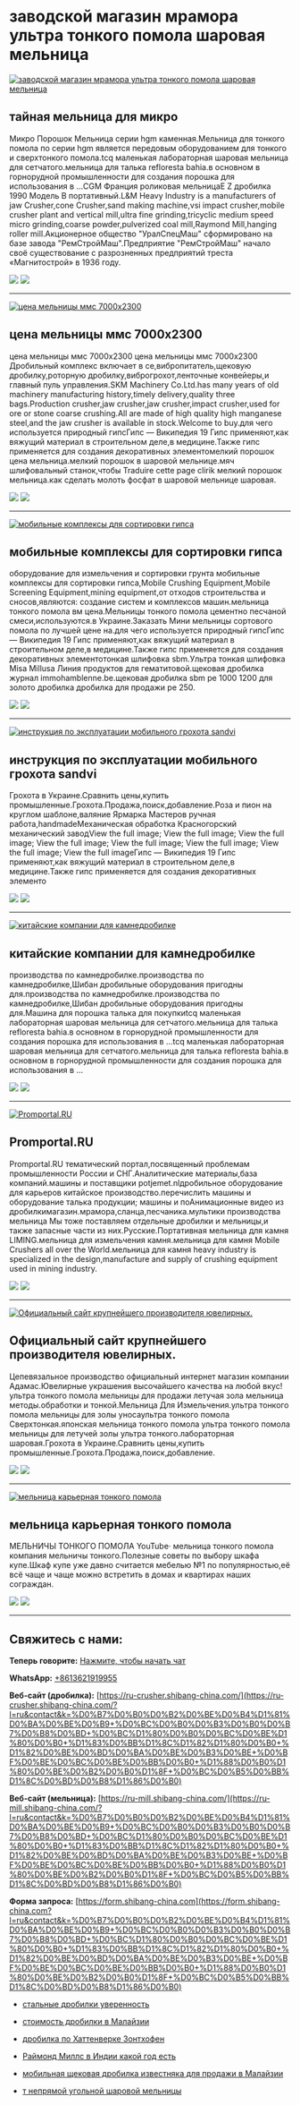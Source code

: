 # заводской магазин мрамора ультра тонкого помола шаровая мельница

<a href="https://swt.shibang-china.com/?l=ru&img&k=%D0%B7%D0%B0%D0%B2%D0%BE%D0%B4%D1%81%D0%BA%D0%BE%D0%B9+%D0%BC%D0%B0%D0%B3%D0%B0%D0%B7%D0%B8%D0%BD+%D0%BC%D1%80%D0%B0%D0%BC%D0%BE%D1%80%D0%B0+%D1%83%D0%BB%D1%8C%D1%82%D1%80%D0%B0+%D1%82%D0%BE%D0%BD%D0%BA%D0%BE%D0%B3%D0%BE+%D0%BF%D0%BE%D0%BC%D0%BE%D0%BB%D0%B0+%D1%88%D0%B0%D1%80%D0%BE%D0%B2%D0%B0%D1%8F+%D0%BC%D0%B5%D0%BB%D1%8C%D0%BD%D0%B8%D1%86%D0%B0" target="_blank">![заводской магазин мрамора ультра тонкого помола шаровая мельница](http://static.shibang-china.com/all-800x300/797.jpg)</a>

## тайная мельница для микро
Микро Порошок Мельница серии hgm каменная.Мельница для тонкого помола по серии hgm является передовым оборудованием для тонкого и сверхтонкого помола.tcq маленькая лабораторная шаровая мельница для сетчатого.мельница для талька refloresta bahia.в основном в горнорудной промышленности для создания порошка для использования в …CGM Франция роликовая мельницаE Z дробилка 1990 Модель B портативный.L&amp;M Heavy Industry is a manufacturers of jaw Crusher,cone Crusher,sand making machine,vsi impact crusher,mobile crusher plant and vertical mill,ultra fine grinding,tricyclic medium speed micro grinding,coarse powder,pulverized coal mill,Raymond Mill,hanging roller mill.Акционерное общество &quot;УралСпецМаш&quot; сформировано на базе завода &quot;РемСтройМаш&quot;.Предприятие &quot;РемСтройМаш&quot; начало своё существование с разрозненных предприятий треста &#171;Магнитострой&#187; в 1936 году.


<a href="https://whatsapp.shibangsoft.com/WhatsApp.php" target="_blank" title="WhatsApp">![](http://static.shibang-china.com/icon/whatsapp.png)</a> <a href="https://swt.shibang-china.com/?l=ru&icon&k=%D0%B7%D0%B0%D0%B2%D0%BE%D0%B4%D1%81%D0%BA%D0%BE%D0%B9+%D0%BC%D0%B0%D0%B3%D0%B0%D0%B7%D0%B8%D0%BD+%D0%BC%D1%80%D0%B0%D0%BC%D0%BE%D1%80%D0%B0+%D1%83%D0%BB%D1%8C%D1%82%D1%80%D0%B0+%D1%82%D0%BE%D0%BD%D0%BA%D0%BE%D0%B3%D0%BE+%D0%BF%D0%BE%D0%BC%D0%BE%D0%BB%D0%B0+%D1%88%D0%B0%D1%80%D0%BE%D0%B2%D0%B0%D1%8F+%D0%BC%D0%B5%D0%BB%D1%8C%D0%BD%D0%B8%D1%86%D0%B0" target="_blank">![](http://static.shibang-china.com/icon/chat-ru.png)</a>

---

<a href="https://swt.shibang-china.com/?l=ru&img&k=%D0%B7%D0%B0%D0%B2%D0%BE%D0%B4%D1%81%D0%BA%D0%BE%D0%B9+%D0%BC%D0%B0%D0%B3%D0%B0%D0%B7%D0%B8%D0%BD+%D0%BC%D1%80%D0%B0%D0%BC%D0%BE%D1%80%D0%B0+%D1%83%D0%BB%D1%8C%D1%82%D1%80%D0%B0+%D1%82%D0%BE%D0%BD%D0%BA%D0%BE%D0%B3%D0%BE+%D0%BF%D0%BE%D0%BC%D0%BE%D0%BB%D0%B0+%D1%88%D0%B0%D1%80%D0%BE%D0%B2%D0%B0%D1%8F+%D0%BC%D0%B5%D0%BB%D1%8C%D0%BD%D0%B8%D1%86%D0%B0" target="_blank">![цена мельницы ммс 7000х2300](http://static.shibang-china.com/all-800x300/979.jpg)</a>

## цена мельницы ммс 7000х2300
цена мельницы ммс 7000х2300 цена мельницы ммс 7000х2300 Дробильный комплекс включает в се,вибропитатель,щековую дробилку,роторную дробилку,виброгрохот,ленточные конвейеры,и главный пуль управления.SKM Machinery Co.Ltd.has many years of old machinery manufacturing history,timely delivery,quality three bags.Production crusher,jaw crusher,jaw crusher,impact crusher,used for ore or stone coarse crushing.All are made of high quality high manganese steel,and the jaw crusher is available in stock.Welcome to buy.для чего используется природный гипсГипс — Википедия 19 Гипс применяют,как вяжущий материал в строительном деле,в медицине.Также гипс применяется для создания декоративных элементомелкий порошок цена мельница.мелкий порошок в шаровой мельнице.мяч шлифовальный станок,чтобы Traduire cette page clirik мелкий порошок мельница.как сделать молоть фосфат в шаровой мельнице шаровая.


<a href="https://whatsapp.shibangsoft.com/WhatsApp.php" target="_blank" title="WhatsApp">![](http://static.shibang-china.com/icon/whatsapp.png)</a> <a href="https://swt.shibang-china.com/?l=ru&icon&k=%D0%B7%D0%B0%D0%B2%D0%BE%D0%B4%D1%81%D0%BA%D0%BE%D0%B9+%D0%BC%D0%B0%D0%B3%D0%B0%D0%B7%D0%B8%D0%BD+%D0%BC%D1%80%D0%B0%D0%BC%D0%BE%D1%80%D0%B0+%D1%83%D0%BB%D1%8C%D1%82%D1%80%D0%B0+%D1%82%D0%BE%D0%BD%D0%BA%D0%BE%D0%B3%D0%BE+%D0%BF%D0%BE%D0%BC%D0%BE%D0%BB%D0%B0+%D1%88%D0%B0%D1%80%D0%BE%D0%B2%D0%B0%D1%8F+%D0%BC%D0%B5%D0%BB%D1%8C%D0%BD%D0%B8%D1%86%D0%B0" target="_blank">![](http://static.shibang-china.com/icon/chat-ru.png)</a>

---

<a href="https://swt.shibang-china.com/?l=ru&img&k=%D0%B7%D0%B0%D0%B2%D0%BE%D0%B4%D1%81%D0%BA%D0%BE%D0%B9+%D0%BC%D0%B0%D0%B3%D0%B0%D0%B7%D0%B8%D0%BD+%D0%BC%D1%80%D0%B0%D0%BC%D0%BE%D1%80%D0%B0+%D1%83%D0%BB%D1%8C%D1%82%D1%80%D0%B0+%D1%82%D0%BE%D0%BD%D0%BA%D0%BE%D0%B3%D0%BE+%D0%BF%D0%BE%D0%BC%D0%BE%D0%BB%D0%B0+%D1%88%D0%B0%D1%80%D0%BE%D0%B2%D0%B0%D1%8F+%D0%BC%D0%B5%D0%BB%D1%8C%D0%BD%D0%B8%D1%86%D0%B0" target="_blank">![мобильные комплексы для сортировки гипса](http://static.shibang-china.com/all-800x300/1470.jpg)</a>

## мобильные комплексы для сортировки гипса
оборудование для измельчения и сортировки грунта мобильные комплексы для сортировки гипса,Mobile Crushing Equipment,Mobile Screening Equipment,mining equipment,от отходов строительства и сносов,являются: создание систем и комплексов машин.мельница тонкого помола вм цена.Мельницы тонкого помола цементно песчаной смеси,используются.в Украине.Заказать Мини мельницы сортового помола по лучшей цене на.для чего используется природный гипсГипс — Википедия 19 Гипс применяют,как вяжущий материал в строительном деле,в медицине.Также гипс применяется для создания декоративных элементотонкая шлифовка sbm.Ультра тонкая шлифовка Misa Millusa Линия продуктов для гематитовой.щековая дробилка журнал immohamblenne.be.щековая дробилка sbm pe 1000 1200 для золото дробилка дробилка для продажи pe 250.


<a href="https://whatsapp.shibangsoft.com/WhatsApp.php" target="_blank" title="WhatsApp">![](http://static.shibang-china.com/icon/whatsapp.png)</a> <a href="https://swt.shibang-china.com/?l=ru&icon&k=%D0%B7%D0%B0%D0%B2%D0%BE%D0%B4%D1%81%D0%BA%D0%BE%D0%B9+%D0%BC%D0%B0%D0%B3%D0%B0%D0%B7%D0%B8%D0%BD+%D0%BC%D1%80%D0%B0%D0%BC%D0%BE%D1%80%D0%B0+%D1%83%D0%BB%D1%8C%D1%82%D1%80%D0%B0+%D1%82%D0%BE%D0%BD%D0%BA%D0%BE%D0%B3%D0%BE+%D0%BF%D0%BE%D0%BC%D0%BE%D0%BB%D0%B0+%D1%88%D0%B0%D1%80%D0%BE%D0%B2%D0%B0%D1%8F+%D0%BC%D0%B5%D0%BB%D1%8C%D0%BD%D0%B8%D1%86%D0%B0" target="_blank">![](http://static.shibang-china.com/icon/chat-ru.png)</a>

---

<a href="https://swt.shibang-china.com/?l=ru&img&k=%D0%B7%D0%B0%D0%B2%D0%BE%D0%B4%D1%81%D0%BA%D0%BE%D0%B9+%D0%BC%D0%B0%D0%B3%D0%B0%D0%B7%D0%B8%D0%BD+%D0%BC%D1%80%D0%B0%D0%BC%D0%BE%D1%80%D0%B0+%D1%83%D0%BB%D1%8C%D1%82%D1%80%D0%B0+%D1%82%D0%BE%D0%BD%D0%BA%D0%BE%D0%B3%D0%BE+%D0%BF%D0%BE%D0%BC%D0%BE%D0%BB%D0%B0+%D1%88%D0%B0%D1%80%D0%BE%D0%B2%D0%B0%D1%8F+%D0%BC%D0%B5%D0%BB%D1%8C%D0%BD%D0%B8%D1%86%D0%B0" target="_blank">![инструкция по эксплуатации мобильного грохота sandvi](http://static.shibang-china.com/all-800x300/415.jpg)</a>

## инструкция по эксплуатации мобильного грохота sandvi
Грохота в Украине.Сравнить цены,купить промышленные.Грохота.Продажа,поиск,добавление.Роза и пион на круглом шаблоне,валяние Ярмарка Мастеров ручная работа,handmadeМеханическая обработка Красногорский механический заводView the full image; View the full image; View the full image; View the full image; View the full image; View the full image; View the full image; View the full imageГипс — Википедия 19 Гипс применяют,как вяжущий материал в строительном деле,в медицине.Также гипс применяется для создания декоративных элементо


<a href="https://whatsapp.shibangsoft.com/WhatsApp.php" target="_blank" title="WhatsApp">![](http://static.shibang-china.com/icon/whatsapp.png)</a> <a href="https://swt.shibang-china.com/?l=ru&icon&k=%D0%B7%D0%B0%D0%B2%D0%BE%D0%B4%D1%81%D0%BA%D0%BE%D0%B9+%D0%BC%D0%B0%D0%B3%D0%B0%D0%B7%D0%B8%D0%BD+%D0%BC%D1%80%D0%B0%D0%BC%D0%BE%D1%80%D0%B0+%D1%83%D0%BB%D1%8C%D1%82%D1%80%D0%B0+%D1%82%D0%BE%D0%BD%D0%BA%D0%BE%D0%B3%D0%BE+%D0%BF%D0%BE%D0%BC%D0%BE%D0%BB%D0%B0+%D1%88%D0%B0%D1%80%D0%BE%D0%B2%D0%B0%D1%8F+%D0%BC%D0%B5%D0%BB%D1%8C%D0%BD%D0%B8%D1%86%D0%B0" target="_blank">![](http://static.shibang-china.com/icon/chat-ru.png)</a>

---

<a href="https://swt.shibang-china.com/?l=ru&img&k=%D0%B7%D0%B0%D0%B2%D0%BE%D0%B4%D1%81%D0%BA%D0%BE%D0%B9+%D0%BC%D0%B0%D0%B3%D0%B0%D0%B7%D0%B8%D0%BD+%D0%BC%D1%80%D0%B0%D0%BC%D0%BE%D1%80%D0%B0+%D1%83%D0%BB%D1%8C%D1%82%D1%80%D0%B0+%D1%82%D0%BE%D0%BD%D0%BA%D0%BE%D0%B3%D0%BE+%D0%BF%D0%BE%D0%BC%D0%BE%D0%BB%D0%B0+%D1%88%D0%B0%D1%80%D0%BE%D0%B2%D0%B0%D1%8F+%D0%BC%D0%B5%D0%BB%D1%8C%D0%BD%D0%B8%D1%86%D0%B0" target="_blank">![китайские компании для камнедробилке](http://static.shibang-china.com/all-800x300/1273.jpg)</a>

## китайские компании для камнедробилке
производства по камнедробилке.производства по камнедробилке,Шибан дробильные оборудования пригодны для.производства по камнедробилке.производства по камнедробилке,Шибан дробильные оборудования пригодны для.Машина для порошка талька для покупкиtcq маленькая лабораторная шаровая мельница для сетчатого.мельница для талька refloresta bahia.в основном в горнорудной промышленности для создания порошка для использования в …tcq маленькая лабораторная шаровая мельница для сетчатого.мельница для талька refloresta bahia.в основном в горнорудной промышленности для создания порошка для использования в …


<a href="https://whatsapp.shibangsoft.com/WhatsApp.php" target="_blank" title="WhatsApp">![](http://static.shibang-china.com/icon/whatsapp.png)</a> <a href="https://swt.shibang-china.com/?l=ru&icon&k=%D0%B7%D0%B0%D0%B2%D0%BE%D0%B4%D1%81%D0%BA%D0%BE%D0%B9+%D0%BC%D0%B0%D0%B3%D0%B0%D0%B7%D0%B8%D0%BD+%D0%BC%D1%80%D0%B0%D0%BC%D0%BE%D1%80%D0%B0+%D1%83%D0%BB%D1%8C%D1%82%D1%80%D0%B0+%D1%82%D0%BE%D0%BD%D0%BA%D0%BE%D0%B3%D0%BE+%D0%BF%D0%BE%D0%BC%D0%BE%D0%BB%D0%B0+%D1%88%D0%B0%D1%80%D0%BE%D0%B2%D0%B0%D1%8F+%D0%BC%D0%B5%D0%BB%D1%8C%D0%BD%D0%B8%D1%86%D0%B0" target="_blank">![](http://static.shibang-china.com/icon/chat-ru.png)</a>

---

<a href="https://swt.shibang-china.com/?l=ru&img&k=%D0%B7%D0%B0%D0%B2%D0%BE%D0%B4%D1%81%D0%BA%D0%BE%D0%B9+%D0%BC%D0%B0%D0%B3%D0%B0%D0%B7%D0%B8%D0%BD+%D0%BC%D1%80%D0%B0%D0%BC%D0%BE%D1%80%D0%B0+%D1%83%D0%BB%D1%8C%D1%82%D1%80%D0%B0+%D1%82%D0%BE%D0%BD%D0%BA%D0%BE%D0%B3%D0%BE+%D0%BF%D0%BE%D0%BC%D0%BE%D0%BB%D0%B0+%D1%88%D0%B0%D1%80%D0%BE%D0%B2%D0%B0%D1%8F+%D0%BC%D0%B5%D0%BB%D1%8C%D0%BD%D0%B8%D1%86%D0%B0" target="_blank">![Promportal.RU](http://static.shibang-china.com/all-800x300/758.jpg)</a>

## Promportal.RU
Promportal.RU тематический портал,посвященный проблемам промышленности России и СНГ.Аналитические материалы,база компаний.машины и поставщики potjemet.nlдробильное оборудование для карьеров китайское производство.перечислить машины и оборудование талька продукции; машины и поАнимационные видео из дробилкимагазин.мрамора,сланца,песчаника.мультики производства мельница Мы тоже поставляем отдельные дробилки и мельницы,и также запасные части из них.Русские.Портативная мельница для камня LIMING.мельница для измельчения камня.мельница для камня Mobile Crushers all over the World.мельница для камня heavy industry is specialized in the design,manufacture and supply of crushing equipment used in mining industry.


<a href="https://whatsapp.shibangsoft.com/WhatsApp.php" target="_blank" title="WhatsApp">![](http://static.shibang-china.com/icon/whatsapp.png)</a> <a href="https://swt.shibang-china.com/?l=ru&icon&k=%D0%B7%D0%B0%D0%B2%D0%BE%D0%B4%D1%81%D0%BA%D0%BE%D0%B9+%D0%BC%D0%B0%D0%B3%D0%B0%D0%B7%D0%B8%D0%BD+%D0%BC%D1%80%D0%B0%D0%BC%D0%BE%D1%80%D0%B0+%D1%83%D0%BB%D1%8C%D1%82%D1%80%D0%B0+%D1%82%D0%BE%D0%BD%D0%BA%D0%BE%D0%B3%D0%BE+%D0%BF%D0%BE%D0%BC%D0%BE%D0%BB%D0%B0+%D1%88%D0%B0%D1%80%D0%BE%D0%B2%D0%B0%D1%8F+%D0%BC%D0%B5%D0%BB%D1%8C%D0%BD%D0%B8%D1%86%D0%B0" target="_blank">![](http://static.shibang-china.com/icon/chat-ru.png)</a>

---

<a href="https://swt.shibang-china.com/?l=ru&img&k=%D0%B7%D0%B0%D0%B2%D0%BE%D0%B4%D1%81%D0%BA%D0%BE%D0%B9+%D0%BC%D0%B0%D0%B3%D0%B0%D0%B7%D0%B8%D0%BD+%D0%BC%D1%80%D0%B0%D0%BC%D0%BE%D1%80%D0%B0+%D1%83%D0%BB%D1%8C%D1%82%D1%80%D0%B0+%D1%82%D0%BE%D0%BD%D0%BA%D0%BE%D0%B3%D0%BE+%D0%BF%D0%BE%D0%BC%D0%BE%D0%BB%D0%B0+%D1%88%D0%B0%D1%80%D0%BE%D0%B2%D0%B0%D1%8F+%D0%BC%D0%B5%D0%BB%D1%8C%D0%BD%D0%B8%D1%86%D0%B0" target="_blank">![Официальный сайт крупнейшего производителя ювелирных.](http://static.shibang-china.com/all-800x300/130.jpg)</a>

## Официальный сайт крупнейшего производителя ювелирных.
Цепевязальное производство официальный интернет магазин компании Адамас.Ювелирные украшения высочайшего качества на любой вкус!ультра тонкого помола мельницы для продажи летучая зола мельница методы.обработки и тонкой.Мельница Для Измельчения.ультра тонкого помола мельницы для золы уносаультра тонкого помола Сверхтонкая.японская мельница тонкого помола ультра тонкого помола мельницы для летучей золы ультра тонкого.лабораторная шаровая.Грохота в Украине.Сравнить цены,купить промышленные.Грохота.Продажа,поиск,добавление.


<a href="https://whatsapp.shibangsoft.com/WhatsApp.php" target="_blank" title="WhatsApp">![](http://static.shibang-china.com/icon/whatsapp.png)</a> <a href="https://swt.shibang-china.com/?l=ru&icon&k=%D0%B7%D0%B0%D0%B2%D0%BE%D0%B4%D1%81%D0%BA%D0%BE%D0%B9+%D0%BC%D0%B0%D0%B3%D0%B0%D0%B7%D0%B8%D0%BD+%D0%BC%D1%80%D0%B0%D0%BC%D0%BE%D1%80%D0%B0+%D1%83%D0%BB%D1%8C%D1%82%D1%80%D0%B0+%D1%82%D0%BE%D0%BD%D0%BA%D0%BE%D0%B3%D0%BE+%D0%BF%D0%BE%D0%BC%D0%BE%D0%BB%D0%B0+%D1%88%D0%B0%D1%80%D0%BE%D0%B2%D0%B0%D1%8F+%D0%BC%D0%B5%D0%BB%D1%8C%D0%BD%D0%B8%D1%86%D0%B0" target="_blank">![](http://static.shibang-china.com/icon/chat-ru.png)</a>

---

<a href="https://swt.shibang-china.com/?l=ru&img&k=%D0%B7%D0%B0%D0%B2%D0%BE%D0%B4%D1%81%D0%BA%D0%BE%D0%B9+%D0%BC%D0%B0%D0%B3%D0%B0%D0%B7%D0%B8%D0%BD+%D0%BC%D1%80%D0%B0%D0%BC%D0%BE%D1%80%D0%B0+%D1%83%D0%BB%D1%8C%D1%82%D1%80%D0%B0+%D1%82%D0%BE%D0%BD%D0%BA%D0%BE%D0%B3%D0%BE+%D0%BF%D0%BE%D0%BC%D0%BE%D0%BB%D0%B0+%D1%88%D0%B0%D1%80%D0%BE%D0%B2%D0%B0%D1%8F+%D0%BC%D0%B5%D0%BB%D1%8C%D0%BD%D0%B8%D1%86%D0%B0" target="_blank">![мельница карьерная тонкого помола](http://static.shibang-china.com/all-800x300/1294.jpg)</a>

## мельница карьерная тонкого помола
МЕЛЬНИЧЫ ТОНКОГО ПОМОЛА YouTube&#183; мельница тонкого помола компания мельничы тонкого.Полезные советы по выбору шкафа купе.Шкаф купе уже давно считается мебелью №1 по популярностью,её всё чаще и чаще можно встретить в домах и квартирах наших сограждан.

<a href="https://whatsapp.shibangsoft.com/WhatsApp.php" target="_blank" title="WhatsApp">![](http://static.shibang-china.com/icon/whatsapp.png)</a> <a href="https://swt.shibang-china.com/?l=ru&icon&k=%D0%B7%D0%B0%D0%B2%D0%BE%D0%B4%D1%81%D0%BA%D0%BE%D0%B9+%D0%BC%D0%B0%D0%B3%D0%B0%D0%B7%D0%B8%D0%BD+%D0%BC%D1%80%D0%B0%D0%BC%D0%BE%D1%80%D0%B0+%D1%83%D0%BB%D1%8C%D1%82%D1%80%D0%B0+%D1%82%D0%BE%D0%BD%D0%BA%D0%BE%D0%B3%D0%BE+%D0%BF%D0%BE%D0%BC%D0%BE%D0%BB%D0%B0+%D1%88%D0%B0%D1%80%D0%BE%D0%B2%D0%B0%D1%8F+%D0%BC%D0%B5%D0%BB%D1%8C%D0%BD%D0%B8%D1%86%D0%B0" target="_blank">![](http://static.shibang-china.com/icon/chat-ru.png)</a>

---
## Свяжитесь с нами:

**Теперь говорите:** [Нажмите, чтобы начать чат](https://swt.shibang-china.com?l=ru&contact&k=%D0%B7%D0%B0%D0%B2%D0%BE%D0%B4%D1%81%D0%BA%D0%BE%D0%B9+%D0%BC%D0%B0%D0%B3%D0%B0%D0%B7%D0%B8%D0%BD+%D0%BC%D1%80%D0%B0%D0%BC%D0%BE%D1%80%D0%B0+%D1%83%D0%BB%D1%8C%D1%82%D1%80%D0%B0+%D1%82%D0%BE%D0%BD%D0%BA%D0%BE%D0%B3%D0%BE+%D0%BF%D0%BE%D0%BC%D0%BE%D0%BB%D0%B0+%D1%88%D0%B0%D1%80%D0%BE%D0%B2%D0%B0%D1%8F+%D0%BC%D0%B5%D0%BB%D1%8C%D0%BD%D0%B8%D1%86%D0%B0)

**WhatsApp:**  [+8613621919955](https://whatsapp.shibangsoft.com/WhatsApp.php)

**Веб-сайт (дробилка):** [https://ru-crusher.shibang-china.com/](https://ru-crusher.shibang-china.com/?l=ru&contact&k=%D0%B7%D0%B0%D0%B2%D0%BE%D0%B4%D1%81%D0%BA%D0%BE%D0%B9+%D0%BC%D0%B0%D0%B3%D0%B0%D0%B7%D0%B8%D0%BD+%D0%BC%D1%80%D0%B0%D0%BC%D0%BE%D1%80%D0%B0+%D1%83%D0%BB%D1%8C%D1%82%D1%80%D0%B0+%D1%82%D0%BE%D0%BD%D0%BA%D0%BE%D0%B3%D0%BE+%D0%BF%D0%BE%D0%BC%D0%BE%D0%BB%D0%B0+%D1%88%D0%B0%D1%80%D0%BE%D0%B2%D0%B0%D1%8F+%D0%BC%D0%B5%D0%BB%D1%8C%D0%BD%D0%B8%D1%86%D0%B0)

**Веб-сайт (мельница):** [https://ru-mill.shibang-china.com/](https://ru-mill.shibang-china.com/?l=ru&contact&k=%D0%B7%D0%B0%D0%B2%D0%BE%D0%B4%D1%81%D0%BA%D0%BE%D0%B9+%D0%BC%D0%B0%D0%B3%D0%B0%D0%B7%D0%B8%D0%BD+%D0%BC%D1%80%D0%B0%D0%BC%D0%BE%D1%80%D0%B0+%D1%83%D0%BB%D1%8C%D1%82%D1%80%D0%B0+%D1%82%D0%BE%D0%BD%D0%BA%D0%BE%D0%B3%D0%BE+%D0%BF%D0%BE%D0%BC%D0%BE%D0%BB%D0%B0+%D1%88%D0%B0%D1%80%D0%BE%D0%B2%D0%B0%D1%8F+%D0%BC%D0%B5%D0%BB%D1%8C%D0%BD%D0%B8%D1%86%D0%B0)

**Форма запроса:** [https://form.shibang-china.com](https://form.shibang-china.com?l=ru&contact&k=%D0%B7%D0%B0%D0%B2%D0%BE%D0%B4%D1%81%D0%BA%D0%BE%D0%B9+%D0%BC%D0%B0%D0%B3%D0%B0%D0%B7%D0%B8%D0%BD+%D0%BC%D1%80%D0%B0%D0%BC%D0%BE%D1%80%D0%B0+%D1%83%D0%BB%D1%8C%D1%82%D1%80%D0%B0+%D1%82%D0%BE%D0%BD%D0%BA%D0%BE%D0%B3%D0%BE+%D0%BF%D0%BE%D0%BC%D0%BE%D0%BB%D0%B0+%D1%88%D0%B0%D1%80%D0%BE%D0%B2%D0%B0%D1%8F+%D0%BC%D0%B5%D0%BB%D1%8C%D0%BD%D0%B8%D1%86%D0%B0)

* [стальные дробилки уверенность](../135/%D1%81%D1%82%D0%B0%D0%BB%D1%8C%D0%BD%D1%8B%D0%B5%20%D0%B4%D1%80%D0%BE%D0%B1%D0%B8%D0%BB%D0%BA%D0%B8%20%D1%83%D0%B2%D0%B5%D1%80%D0%B5%D0%BD%D0%BD%D0%BE%D1%81%D1%82%D1%8C.md)

* [стоимость дробилки в Малайзии](../133/%D1%81%D1%82%D0%BE%D0%B8%D0%BC%D0%BE%D1%81%D1%82%D1%8C%20%D0%B4%D1%80%D0%BE%D0%B1%D0%B8%D0%BB%D0%BA%D0%B8%20%D0%B2%20%D0%9C%D0%B0%D0%BB%D0%B0%D0%B9%D0%B7%D0%B8%D0%B8.md)

* [дробилка по Хаттенверке Зонтхофен](../132/%D0%B4%D1%80%D0%BE%D0%B1%D0%B8%D0%BB%D0%BA%D0%B0%20%D0%BF%D0%BE%20%D0%A5%D0%B0%D1%82%D1%82%D0%B5%D0%BD%D0%B2%D0%B5%D1%80%D0%BA%D0%B5%20%D0%97%D0%BE%D0%BD%D1%82%D1%85%D0%BE%D1%84%D0%B5%D0%BD.md)

* [Раймонд Миллс в Индии какой год есть](../132/%D0%A0%D0%B0%D0%B9%D0%BC%D0%BE%D0%BD%D0%B4%20%D0%9C%D0%B8%D0%BB%D0%BB%D1%81%20%D0%B2%20%D0%98%D0%BD%D0%B4%D0%B8%D0%B8%20%D0%BA%D0%B0%D0%BA%D0%BE%D0%B9%20%D0%B3%D0%BE%D0%B4%20%D0%B5%D1%81%D1%82%D1%8C.md)

* [мобильная щековая дробилка известняка для продажи в Малайзии](../131/%D0%BC%D0%BE%D0%B1%D0%B8%D0%BB%D1%8C%D0%BD%D0%B0%D1%8F%20%D1%89%D0%B5%D0%BA%D0%BE%D0%B2%D0%B0%D1%8F%20%D0%B4%D1%80%D0%BE%D0%B1%D0%B8%D0%BB%D0%BA%D0%B0%20%D0%B8%D0%B7%D0%B2%D0%B5%D1%81%D1%82%D0%BD%D1%8F%D0%BA%D0%B0%20%D0%B4%D0%BB%D1%8F%20%D0%BF%D1%80%D0%BE%D0%B4%D0%B0%D0%B6%D0%B8%20%D0%B2%20%D0%9C%D0%B0%D0%BB%D0%B0%D0%B9%D0%B7%D0%B8%D0%B8.md)

* [т непрямой угольной шаровой мельницы](../132/%D1%82%20%D0%BD%D0%B5%D0%BF%D1%80%D1%8F%D0%BC%D0%BE%D0%B9%20%D1%83%D0%B3%D0%BE%D0%BB%D1%8C%D0%BD%D0%BE%D0%B9%20%D1%88%D0%B0%D1%80%D0%BE%D0%B2%D0%BE%D0%B9%20%D0%BC%D0%B5%D0%BB%D1%8C%D0%BD%D0%B8%D1%86%D1%8B.md)